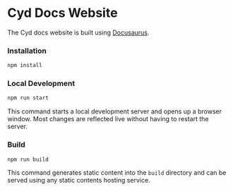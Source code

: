 # Cyd Docs Website

The Cyd docs website is built using [Docusaurus](https://docusaurus.io/).

### Installation

```sh
npm install
```

### Local Development

```sh
npm run start
```

This command starts a local development server and opens up a browser window. Most changes are reflected live without having to restart the server.

### Build

```sh
npm run build
```

This command generates static content into the `build` directory and can be served using any static contents hosting service.
